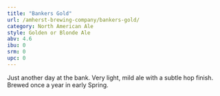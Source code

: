```yaml
---
title: "Bankers Gold"
url: /amherst-brewing-company/bankers-gold/
category: North American Ale
style: Golden or Blonde Ale
abv: 4.6
ibu: 0
srm: 0
upc: 0
---
```

Just another day at the bank. Very light, mild ale with a subtle hop finish. Brewed once a year in early Spring.
